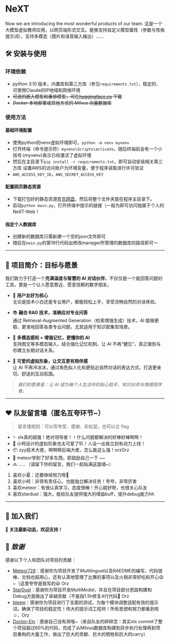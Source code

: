 # NeXT
Now we are introducing the most wonderful products of our team. 
这是一个大模型虚拟教师应用，以网页端形式交互。能够支持自定义模型属性（参数与性格提示词），支持多模态（图片和语音输入输出）……

## 🛠 **安装与使用**
### 环境依赖
- *python 3.10* 版本，内置库和第三方库（参见`requirements.txt`），稳定的、可使用Claude的IP地域和网络环境
- ~~可选的嵌入模型和重排模型，可在[huggingface.co](https://huggingface.co) 下载~~
- ~~*Docker* 本地部署或其他方式的 *Milvus* 向量数据库~~

### 使用方法
#### 基础环境配置
- 使用python的venv虚拟环境即可，`python -m venv myvenv`
- 打开终端（命令提示符）`myvenv\Scripts\activate`，随后终端前会有一个小括号:(myvenv)表示已经激活了虚拟环境
- 然后在主目录下`pip install -r requirements.txt`，即可自动安装相关第三方库
设置AWS的访问账户为环境变量，便于程序读取进行许可验证
- `AWS_ACCESS_KEY_ID`，`AWS_SECRET_ACCESS_KEY`

#### 配置网页静态资源
- 下载打包好的静态资源[夸克网盘](https://pan.quark.cn/s/0d62ca90c778)，然后将整个文件夹放在程序主目录下。
- 启动`python main.py`，打开终端中提示的链接（一般为[](http://127.0.0.1:5000)即可访问独属于个人的NeXT-Web！

#### 指定个人数据库
- 创建新的数据库只需新建一个空的json文件即可
- 随后在`main.py`的第19行代码出修改manager所管理的数据库的路径即可～
<!-- 安装模型到与项目主文件夹下（与`main.py`同级）在 `models/` 中下载对应模型
- `bge-large-zh-v1.5`
- `bge-reranker-large` -->
<!-- 在每次使用时
- 在终端切换到程序根目录，执行`conda activate LLM-Teacher`启用环境
- 通过 *Docker* 启动本地 *Milvus* 服务（详见[Milvus](https://github.com/milvus-io/milvus)，代码支持2.5.x 版本）
- 如果需要替换`data.txt`，替换后请执行`python3 Dataset/Embedding.py`完成数据嵌入
- 执行`python3 main.py`，启动我们的图形化输入输出，体验能力增强后的 LLM-Teacher 🎉🎉🎉 -->

---

## 🧠 项目简介：目标与愿景

我们致力于打造一个**充满温度与智慧的 AI 对话伙伴**。不仅仅是一个能回答问题的工具，更是一个让人愿意靠近、愿意信赖的数字朋友。

- 🌟 **用户友好为核心**  
  无论是技术小白还是专业用户，都能轻松上手，享受流畅自然的对话体验。

- 📚 **融合 RAG 技术，准确应对专业问答**  
  通过 Retrieval-Augmented Generation（检索增强生成）技术，AI 能够更稳、更准地回答各类专业问题，尤其适用于知识密集型场景。

- 🧠 **多模态感知 + 增强记忆，更懂你的 AI**  
  支持图文等多模态输入，结合强化记忆机制，让 AI 不再“健忘”，真正做到与你建立长期对话关系。

- 🧸 **可爱的虚拟形象，让交互更有陪伴感**  
  让 AI 不再冷冰冰，通过角色拟人化和更贴近自然对话的表达方式，打造更亲切、舒适的互动氛围。

> *我们的愿景是：让 AI 成为每个人生活中的贴心助手、知识伙伴与情感陪伴者。*
---

<!-- ## 🛠️ 使用方法

## 🧩 技术细节

### 🎨 虚拟形象模块
### 💻 前端页面设计
 啊这部分其实真的就是Chatgpt的巨大功劳啊，我怎么可能用这么快的时间学会HTML和CSS呢...........但还是搞了好多奇奇怪怪的资料大概就是扩展一下视野了耶。最重要的就是注意页面的美观，这里要感谢xlx的一次次指导，一些边框最好设计成圆角，这样会好看一点，长宽比例需要不断地调整来达到最完美的效果，其实真的没什么，和后端大佬比起来前端不值一提啦。

### 后端功能支持
 其实并没有做多少(逃跑。。。)
 前期版本为了方便测试LLM对话的前后端回传写了一个很简陋的后端服务(在alpha版本)，后期xlx接手网页功能设计的同时也负责了前后端衔接(mol大佬)，遂转向提供数据库支持。 -->


## ❤️ 队友留言墙（匿名互夸环节~）

> 留言墙规则：可以写夸奖、感谢、彩虹屁，也可以立 flag

- ✨ xlx真的超强！绝对领导者！！什么问题都解决的好棒好棒啊啊！
- 🧸 小柯设计的虚拟形象也太可爱了叭！人设一出我立刻有动力上线！
- 📦 zyy技术大佬，啊啊啊后端大佬，怎么能这么强！orzOrz
- 🧠 meteor学到了好多东西，耶鼓励自己一下 ~~
- 🔜 ……（请留下你的留言，我们一起贴满这面墙~）

1. 喜欢小夏：还要继续努力呀🥰
2. 喜欢小柯：非常有责任心，也能独立解决任务！夸夸，非常厉害
3. 喜欢meteor：有很认真学习，态度很棒！开心就好呀，也很关心队友
4. 喜欢stardust：强大，能给队友提供强大的增益buff，提升debug能力hh
---


## 🚀 **加入我们**
📢 **关注最新动态，欢迎支持！**

## 🌟 *致谢*
感谢以下个人和团队对项目的贡献：
- [Meteor728](https://github.com/Meteor728)：感谢你为项目开发了*Multilingual*以及RAEDME的编写，代码很棒，文档也超用心，还有认真地管理了比赛的事项以及火锅非常好吃和开心😋~（这里夸夸是我写的😃 Orz
- [StarDust](https://github.com/Rewind2Nowhere)：感谢你为项目开发*MultiModal*，并且在项目部分思路构建和Debug方面做出了卓越贡献（不是指1.5h修复4行代码🤣 Orz
- [bleem](https://github.com/bleem？)：感谢你为项目进行了全面的测试，为每个模块调整适配有效的提示词，确保了项目的稳定性！伟大的提示词工程师！所有思想和努力都看到啦☺️，Orz
- [Doctor-Ein](https://github.com/Doctor-Ein)：感谢自己没有哭哦~（来自队友的碎碎念：其实xlx commit了整个项目超过60%的代码，完成了从Milvus数据库构建到异步执行处理再到项目重构的大量工作，做出了巨大的贡献、巨大的牺牲和巨大的carry）
